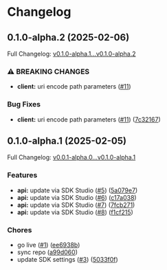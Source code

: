 # Changelog

## 0.1.0-alpha.2 (2025-02-06)

Full Changelog: [v0.1.0-alpha.1...v0.1.0-alpha.2](https://github.com/GitbookIO/lightswitch/compare/v0.1.0-alpha.1...v0.1.0-alpha.2)

### ⚠ BREAKING CHANGES

* **client:** uri encode path parameters ([#11](https://github.com/GitbookIO/lightswitch/issues/11))

### Bug Fixes

* **client:** uri encode path parameters ([#11](https://github.com/GitbookIO/lightswitch/issues/11)) ([7c32167](https://github.com/GitbookIO/lightswitch/commit/7c32167b921124d79096039947371781eb74bf0e))

## 0.1.0-alpha.1 (2025-02-05)

Full Changelog: [v0.0.1-alpha.0...v0.1.0-alpha.1](https://github.com/GitbookIO/lightswitch/compare/v0.0.1-alpha.0...v0.1.0-alpha.1)

### Features

* **api:** update via SDK Studio ([#5](https://github.com/GitbookIO/lightswitch/issues/5)) ([5a079e7](https://github.com/GitbookIO/lightswitch/commit/5a079e7ed3650a5a32741bfb9fe070f4f7db1341))
* **api:** update via SDK Studio ([#6](https://github.com/GitbookIO/lightswitch/issues/6)) ([c17a038](https://github.com/GitbookIO/lightswitch/commit/c17a038ebbd38cba6b3eb3f4335dd0a117c0dde8))
* **api:** update via SDK Studio ([#7](https://github.com/GitbookIO/lightswitch/issues/7)) ([7fcb271](https://github.com/GitbookIO/lightswitch/commit/7fcb2717d397559237df277732d1249a09d08b5f))
* **api:** update via SDK Studio ([#8](https://github.com/GitbookIO/lightswitch/issues/8)) ([f1cf215](https://github.com/GitbookIO/lightswitch/commit/f1cf21575e46ad208bbcaa17e0f038962b2d5254))


### Chores

* go live ([#1](https://github.com/GitbookIO/lightswitch/issues/1)) ([ee6938b](https://github.com/GitbookIO/lightswitch/commit/ee6938b2a0bd79748e6b5d9ab2ac62c27058512f))
* sync repo ([a99d060](https://github.com/GitbookIO/lightswitch/commit/a99d060d74d6f6effc3124f481b5430062d448a8))
* update SDK settings ([#3](https://github.com/GitbookIO/lightswitch/issues/3)) ([5033f0f](https://github.com/GitbookIO/lightswitch/commit/5033f0f53999f97430546d4dbf481258538d3bba))
